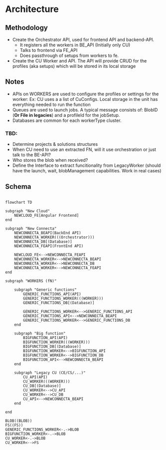 # Architecture

## Methodology

- Create the Orchestrator API, used for frontend API and backend-API.
  - It registers all the workers in BE_API (Initially only CU)
  - Talks to frontend via FE_API
  - Does passthrough of setups from workers to fe.
- Create the CU Worker and API. The API will provide CRUD for the profiles (aka setups) which will be stored in its local storage

## Notes

- APIs on WORKERS are used to configure the profiles or settings for the worker: Ex: CU uses a a list of CuConfigs. Local storage in the unit has everything needed to run the function
- Queues are used to launch jobs. A typical message consists of: BlobID (**Or File in legacies**) and a profileId for the jobSetup.
- Databases are common for each workerType cluster.

### TBD:

- Determine projects & solutions structures
- When CU need to use an extracted FN, will it use orchestration or just talk to the BE-API?
- Who stores the blob when received?
- Define the Interface to extract funcitionality from LegacyWorker (should have the launch, wait, blobManagement capabilities. Work in real cases)

## Schema

```mermaid

flowchart TD

subgraph "New Cloud"
    NEWCLOUD_FE[Angular Frontend]
end

subgraph "New Connecta"
    NEWCONNECTA_BEAPI(BackEnd API)
    NEWCONNECTA_WORKER(((Orchestrator)))
    NEWCONNECTA_DB[(Database)]
    NEWCONNECTA_FEAPI(FrontEnd API)

    NEWCLOUD_FE<-->NEWCONNECTA_FEAPI
    NEWCONNECTA_WORKER<-->NEWCONNECTA_BEAPI
    NEWCONNECTA_WORKER<-->NEWCONNECTA_DB
    NEWCONNECTA_WORKER<-->NEWCONNECTA_FEAPI
end

subgraph "WORKERS (fN)"

    subgraph "Generic functions"
        GENERIC_FUNCTIONS_API(API)
        GENERIC_FUNCTIONS_WORKER(((WORKER)))
        GENERIC_FUNCTIONS_DB[(Database)]

        GENERIC_FUNCTIONS_WORKER<-->GENERIC_FUNCTIONS_API
        GENERIC_FUNCTIONS_API<-->NEWCONNECTA_BEAPI
        GENERIC_FUNCTIONS_WORKER<-->GENERIC_FUNCTIONS_DB
    end

    subgraph "Big function"
        BIGFUNCTION_API(API)
        BIGFUNCTION_WORKER(((WORKER)))
        BIGFUNCTION_DB[(Database)]
        BIGFUNCTION_WORKER<-->BIGFUNCTION_API
        BIGFUNCTION_WORKER<-->BIGFUNCTION_DB
        BIGFUNCTION_API<-->NEWCONNECTA_BEAPI
    end

    subgraph "Legacy CU (CE/CS/...)"
        CU_API(API)
        CU_WORKER(((WORKER)))
        CU_DB[(Database)]
        CU_WORKER<-->CU_API
        CU_WORKER<-->CU_DB
        CU_API<-->NEWCONNECTA_BEAPI
    end

end

BLOB((BLOB))
FS((FS))
GENERIC_FUNCTIONS_WORKER<-.->BLOB
BIGFUNCTION_WORKER<-.->BLOB
CU_WORKER<-.->BLOB
CU_WORKER<-->FS


```
